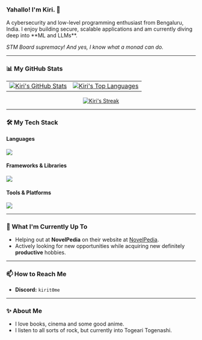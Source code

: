 ### Yahallo! I'm Kiri. 👋

<p>
  A cybersecurity and low-level programming enthusiast from Bengaluru, India. I enjoy building secure, scalable applications and am currently diving deep into **ML and LLMs**.
</p>

<p>
  <em>STM Board supremacy! And yes, I know what a monad can do.</em>
</p>

---

### 📊 My GitHub Stats

<table>
  <tr>
    <td>
      <a href="https://github.com/anuraghazra/github-readme-stats">
        <img align="center" src="https://github-readme-stats.vercel.app/api?username=Kirit0me&show_icons=true&line_height=27&count_private=true&theme=tokyonight&hide_border=true" alt="Kiri's GitHub Stats" />
      </a>
    </td>
    <td>
      <a href="https://github.com/anuraghazra/github-readme-stats">
        <img align="center" src="https://github-readme-stats.vercel.app/api/top-langs/?username=Kirit0me&layout=compact&theme=tokyonight&hide_border=true" alt="Kiri's Top Languages" />
      </a>
    </td>
  </tr>
</table>

<p align="center">
  <a href="https://github-readme-streak-stats.herokuapp.com">
    <img title="🔥 Get streak stats for your profile" alt="Kiri's Streak" src="https://github-readme-streak-stats.herokuapp.com/?user=Kirit0me&theme=tokyonight&hide_border=true&stroke=0000&background=1A1B27" />
  </a>
</p>

---

### 🛠️ My Tech Stack

#### Languages
<p align="left">
  <a href="https://skillicons.dev">
    <img src="https://skillicons.dev/icons?i=c,cpp,rust,java,python,js" />
  </a>
</p>

#### Frameworks & Libraries
<p align="left">
  <a href="https://skillicons.dev">
    <img src="https://skillicons.dev/icons?i=nextjs,react,nodejs,vite,tailwind,aws" />
  </a>
</p>

#### Tools & Platforms
<p align="left">
  <a href="https://skillicons.dev">
    <img src="https://skillicons.dev/icons?i=git,github,docker,linux,vscode,neovim,arch" />
  </a>
</p>

---

### 🚀 What I'm Currently Up To

- Helping out at **NovelPedia** on their website at [NovelPedia](https://www.novelpedia.net/).
- Actively looking for new opportunities while acquiring new definitely **productive** hobbies.

---

### 📫 How to Reach Me

- **Discord:** `kirit0me`

---

### ✨ About Me

- I love books, cinema and some good anime.
- I listen to all sorts of rock, but currently into Togeari Togenashi.
